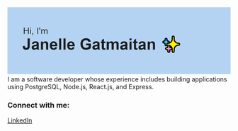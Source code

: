 <img src="https://github.com/JanelleGatmaitan/JanelleGatmaitan/blob/main/header.png?raw=true">
I am a software developer whose experience includes building applications using PostgreSQL, Node.js, React.js, and Express.

<h3>Connect with me:</h3>
<a href="https://www.linkedin.com/in/janelle-gatmaitan/">LinkedIn</a>
<!---
JanelleGatmaitan/JanelleGatmaitan is a ✨ special ✨ repository because its `README.md` (this file) appears on your GitHub profile.
You can click the Preview link to take a look at your changes.
--->

